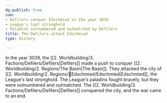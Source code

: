 ```yaml
---
dg-publish: true
sum:
- Defilers conquer Edschmied in the year 3039
- League's last stronghold
- Paladins outnumbered and outmatched by Defilers
title: The Defilers attack Edschmied
type: History

---
```






In the year 3039, the [[2. Worldbuilding/3. Factions/Defilers/Defilers\|Defilers]] made a push to conquer [[2. Worldbuilding/2. Regions/The Basin\|The Basin]]. They attacked the city of [[2. Worldbuilding/2. Regions/🏰Edschmied/Edschmied\|Edschmied]], the League's last stronghold. The League's paladins fought bravely, but they were outnumbered and outmatched. The [[2. Worldbuilding/3. Factions/Defilers/Defilers\|Defilers]] conquered the city, and the war came to an end. 